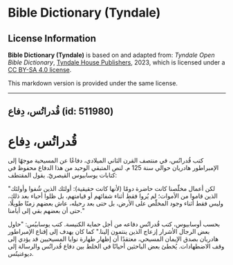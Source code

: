 # Bible Dictionary (Tyndale)

## License Information

**Bible Dictionary (Tyndale)** is based on and adapted from: _Tyndale Open Bible Dictionary_, [Tyndale House Publishers](https://tyndaleopenresources.com/), 2023, which is licensed under a [CC BY-SA 4.0 license](https://creativecommons.org/licenses/by-sa/4.0/legalcode.en).

This markdown version is provided under the same license.



--------------------------------

## قُدراتُس، دِفاع (id: 511980)

قُدراتُس، دِفاع
===============

كتب قُدراتُس، في منتصف القرن الثاني الميلادي، دفاعًا عن المسيحية موجهًا إلى الإمبراطور هادريان حوالي سنة 125 م. لنص المتبقي الوحيد من هذا الدفاع محفوظ في كتابات يوسابيوس القيصريّ. يقول المقتطف:

"لكن أعمال مخلّصنا كانت حاضرة دومًا (لأنها كانت حقيقية): أولئك الذين شُفوا وأولئك الذين قاموا من الأموات؛ لم يُروا فقط أثناء شفائهم أو قيامتهم، بل ظلوا أحياء بعد ذلك، وليس فقط أثناء وجود المخلّص على الأرض، بل حتى بعد رحيله، عاش بعضهم زمنًا طويلًا، حتى أن بعضهم بقي إلى أيامنا."

بحسب أوسابيوس، كتب قُدراتُس دفاعه من أجل حماية الكنيسة. كتب يوسابيُس: "حاول بعض الرجال الأشرار إزعاج الذين ينتمون إلينا." كما كان يهدف إلى إقناع الإمبراطور هادريان بصدق الإيمان المسيحي، معتقدًا أن إظهار طهارة نوايا المسيحيين قد يؤدي إلى وقف الاضطهادات. يُخطئ بعض الباحثين أحيانًا في الخلط بين دفاع قُدراتُس والرسالة إلى ديوغنيتُس.


